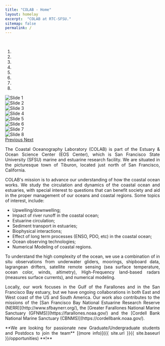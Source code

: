 ```yaml
---
title: "COLAB - Home"
layout: homelay
excerpt:  "COLAB at RTC-SFSU."
sitemap: false
permalink: /
---
```


<br>

<div markdown="0" id="myCarousel" class="carousel slide" data-ride="carousel" data-interval="2500" data-pause="hover">
<!-- Menu -->
<ol class="carousel-indicators">
<li data-target="#myCarousel" data-slide-to="0" class="active"></li>
<li data-target="#myCarousel" data-slide-to="1"></li>
<li data-target="#myCarousel" data-slide-to="2"></li>
<li data-target="#myCarousel" data-slide-to="3"></li>
<li data-target="#myCarousel" data-slide-to="4"></li>
<li data-target="#myCarousel" data-slide-to="5"></li>
<li data-target="#myCarousel" data-slide-to="6"></li>
<li data-target="#myCarousel" data-slide-to="7"></li>
</ol>
<!-- Items -->
<div class="carousel-inner" role="listbox" markdown="0">
<div class="item active">
<img class="first-slide" src="{{ site.url }}{{ site.baseurl }}/images/slider_carousel/piero_rinko.jpg" alt="Slide 1" />
</div>
<div class="item">
<img class="second-slide" src="{{ site.url }}{{ site.baseurl }}/images/slider_carousel/david_boat.jpg" alt="Slide 2" />
</div>
<div class="item">
<img class="third-slide" src="{{ site.url }}{{ site.baseurl }}/images/slider_carousel/piero_amanda.jpg" alt="Slide 3" />
</div>
<div class="item">
<img class="fourth-slide" src="{{ site.url }}{{ site.baseurl }}/images/slider_carousel/rosette_students3.jpg" alt="Slide 4" />
</div>
<div class="item">
<img class="fifth-slide" src="{{ site.url }}{{ site.baseurl }}/images/slider_carousel/rosette_students.jpg" alt="Slide 5" />
</div>
<div class="item">
<img class="sixth-slide" src="{{ site.url }}{{ site.baseurl }}/images/slider_carousel/boat_golden.jpg" alt="Slide 6" />
</div>
<div class="item">
<img class="seventh-slide" src="{{ site.url }}{{ site.baseurl }}/images/slider_carousel/rtc_pier.jpg" alt="Slide 7" />
</div>
<div class="item">
<img class="eigth-slide" src="{{ site.url }}{{ site.baseurl }}/images/slider_carousel/SF_GG.jpg" alt="Slide 8" />
</div>
</div>
<a class="left carousel-control" href="#myCarousel" role="button" data-slide="prev">
<span class="glyphicon glyphicon-chevron-left" aria-hidden="true"></span>
<span class="sr-only">Previous</span>
</a>
<a class="right carousel-control" href="#myCarousel" role="button" data-slide="next">
<span class="glyphicon glyphicon-chevron-right" aria-hidden="true"></span>
<span class="sr-only">Next</span>
</a>
</div>


<div id = 'text' style='position:relative;'>

<div style="text-align:justify" markdown="1">
<p> The Coastal Oceanography Laboratory (COLAB) is part of the Estuary & Ocean Science Center (EOS Center), which is San Francisco State University (SFSU) marine and estuarine research facility. We are situated in the picturesque town of Tiburon, located just north of San Francisco, California.</p> 
<p> COLAB's mission is to advance our understanding of how the coastal ocean works. We study the circulation and dynamics of the coastal ocean and estuaries, with special interest to questions that can benefit society and aid in the proper management of our oceans and coastal regions. Some topics of interest, include:</p> 

* Upwelling/downwelling;
* Impact of river runoff in the coastal ocean;
* Estuarine circulation;
* Sediment transport in estuaries;
* Biophysical interactions;
* Effect of long term processes (ENSO, PDO, etc) in the coastal ocean;
* Ocean observing technologies;
* Numerical Modeling of coastal regions.

<p> To understand the high complexity of the ocean, we use a combination of in situ observations from underwater gliders, moorings, shipboard data, lagrangean drifters, satellite remote sensing (sea surface temperature, ocean color, winds, altimetry), High-Frequency land-based radars (measures surface currents), and numerical modeling.</p> 
<p> Locally, our work focuses in the Gulf of the Farallones and in the San Francisco Bay estuary, but we have ongoing collaborations in both East and West coast of the US and South America. Our work also contributes to the missions of the [San Francisco Bay National Estuarine Research Reserve (NERR)](http://www.sfbaynerr.org/), the [Greater Farallones National Marine Sanctuary (GFNMS)](https://farallones.noaa.gov/) and the [Cordell Bank National Marine Sanctuary (CBNMS)](https://cordellbank.noaa.gov/).</p> 
<p> **We are looking for passionate new Graduate/Undergraduate students and Postdocs to join the team** [(more info)]({{ site.url }}{{ site.baseurl }}/opportunities) **!**</p> 

</div>
</div>

<br>
